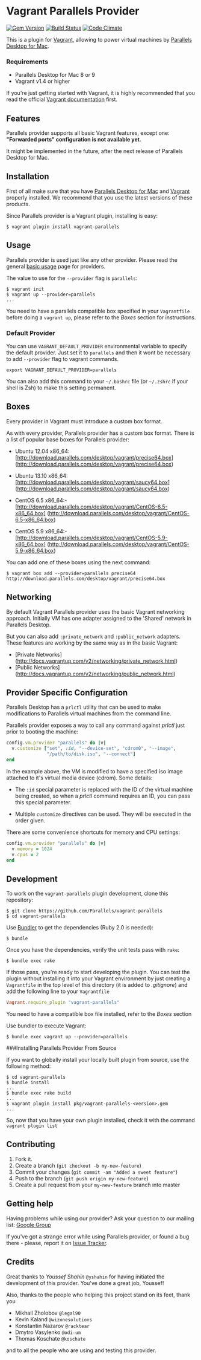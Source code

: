 # Vagrant Parallels Provider
[![Gem Version](https://badge.fury.io/rb/vagrant-parallels.png)](http://badge.fury.io/rb/vagrant-parallels)
[![Build Status](https://travis-ci.org/Parallels/vagrant-parallels.png?branch=master)](https://travis-ci.org/Parallels/vagrant-parallels)
[![Code Climate](https://codeclimate.com/github/Parallels/vagrant-parallels.png)](https://codeclimate.com/github/Parallels/vagrant-parallels)

This is a plugin for [Vagrant](http://www.vagrantup.com),
allowing to power virtual machines by
[Parallels Desktop for Mac](http://www.parallels.com/downloads/desktop/).

### Requirements
- Parallels Desktop for Mac 8 or 9
- Vagrant v1.4 or higher

If you're just getting started with Vagrant, it is highly recommended that you
read the official [Vagrant documentation](http://docs.vagrantup.com/v2/) first.

## Features
Parallels provider supports all basic Vagrant features, except one: **"Forwarded ports" configuration is not available yet**.

It might be implemented in the future, after the next release of Parallels Desktop for Mac.

## Installation
First of all make sure that you have [Parallels Desktop for Mac](http://www.parallels.com/products/desktop/)
and [Vagrant](http://www.vagrantup.com/downloads) properly installed.
We recommend that you use the latest versions of these products.

Since Parallels provider is a Vagrant plugin, installing is easy:

```
$ vagrant plugin install vagrant-parallels
```

## Usage
Parallels provider is used just like any other provider. Please read the general
[basic usage](http://docs.vagrantup.com/v2/providers/basic_usage.html) page for
providers.

The value to use for the `--provider` flag is `parallels`:

```
$ vagrant init
$ vagrant up --provider=parallels
...
```

You need to have a parallels compatible box specified in your `Vagrantfile`
before doing a `vagrant up`, please refer to the *Boxes* section for instructions.

### Default Provider

You can use `VAGRANT_DEFAULT_PROVIDER` environmental variable to specify the
default provider. Just set it to `parallels` and then it wont be necessary
to add `--provider` flag to vagrant commands.

```
export VAGRANT_DEFAULT_PROVIDER=parallels
```

You can also add this command to your `~/.bashrc` file
(or `~/.zshrc` if your shell is Zsh) to make this setting permanent.

## Boxes

Every provider in Vagrant must introduce a custom box format.

As with every provider, Parallels provider has a custom box format.
There is a list of popular base boxes for Parallels provider:

- Ubuntu 12.04 x86_64:
[http://download.parallels.com/desktop/vagrant/precise64.box]
(http://download.parallels.com/desktop/vagrant/precise64.box)

- Ubuntu 13.10 x86_64:
[http://download.parallels.com/desktop/vagrant/saucy64.box]
(http://download.parallels.com/desktop/vagrant/saucy64.box)

- CentOS 6.5 x86_64:-
[http://download.parallels.com/desktop/vagrant/CentOS-6.5-x86_64.box]
(http://download.parallels.com/desktop/vagrant/CentOS-6.5-x86_64.box)

- CentOS 5.9 x86_64:-
[http://download.parallels.com/desktop/vagrant/CentOS-5.9-x86_64.box]
(http://download.parallels.com/desktop/vagrant/CentOS-5.9-x86_64.box)


You can add one of these boxes using the next command:

```
$ vagrant box add --provider=parallels precise64 http://download.parallels.com/desktop/vagrant/precise64.box
```

## Networking
By default Vagrant Parallels provider uses the basic Vagrant networking
approach. Initially VM has one adapter assigned to the 'Shared' network
in Parallels Desktop.

But you can also add `:private_network` and `:public_network` adapters.
These features are working by the same way as in the basic Vagrant:
- [Private Networks]
(http://docs.vagrantup.com/v2/networking/private_network.html)
- [Public Networks]
(http://docs.vagrantup.com/v2/networking/public_network.html)

## Provider Specific Configuration

Parallels Desktop has a `prlctl` utility that can be used to make modifications
to Parallels virtual machines from the command line.


Parallels provider exposes a way to call any command against *prlctl* just prior
to booting the machine:

```ruby
config.vm.provider "parallels" do |v|
  v.customize ["set", :id, "--device-set", "cdrom0", "--image",
               "/path/to/disk.iso", "--connect"]
end
```

In the example above, the VM is modified to have a specified iso image attached
to it's virtual media device (cdrom). Some details:

* The `:id` special parameter is replaced with the ID of the virtual
  machine being created, so when a *prlctl* command requires an ID, you
  can pass this special parameter.

* Multiple `customize` directives can be used. They will be executed in the
  order given.

There are some convenience shortcuts for memory and CPU settings:

```ruby
config.vm.provider "parallels" do |v|
  v.memory = 1024
  v.cpus = 2
end
```

## Development

To work on the `vagrant-parallels` plugin development, clone this repository:

```
$ git clone https://github.com/Parallels/vagrant-parallels
$ cd vagrant-parallels
```

Use [Bundler](http://gembundler.com) to get the dependencies (Ruby 2.0 is needed):

```
$ bundle
```

Once you have the dependencies, verify the unit tests pass with `rake`:

```
$ bundle exec rake
```

If those pass, you're ready to start developing the plugin. You can test
the plugin without installing it into your Vagrant environment by just
creating a `Vagrantfile` in the top level of this directory (it is added to *.gitignore*)
and add the following line to your `Vagrantfile`

```ruby
Vagrant.require_plugin "vagrant-parallels"
```

You need to have a compatible box file installed, refer to the *Boxes* section

Use bundler to execute Vagrant:

```
$ bundle exec vagrant up --provider=parallels
```

###Installing Parallels Provider From Source

If you want to globally install your locally built plugin from source, use the following method:

```
$ cd vagrant-parallels
$ bundle install
...
$ bundle exec rake build
...
$ vagrant plugin install pkg/vagrant-parallels-<version>.gem
...
```
So, now that you have your own plugin installed, check it with the command
`vagrant plugin list`

## Contributing

1. Fork it.
2. Create a branch (`git checkout -b my-new-feature`)
3. Commit your changes (`git commit -am "Added a sweet feature"`)
4. Push to the branch (`git push origin my-new-feature`)
5. Create a pull request from your `my-new-feature` branch into master

## Getting help
Having problems while using our provider? Ask your question to our mailing list:
[Google Group](https://groups.google.com/group/vagrant-parallels)

If you've got a strange error while using Parallels provider, or found a bug
there  - please, report it on [Issue Tracker](https://github.com/Parallels/vagrant-parallels).

## Credits
Great thanks to *Youssef Shahin* `@yshahin` for having initiated the development
of this provider. You've done a great job, Youssef!

Also, thanks to the people who helping this project stand on its feet, thank you

* Mikhail Zholobov `@legal90`
* Kevin Kaland `@wizonesolutions`
* Konstantin Nazarov `@racktear`
* Dmytro Vasylenko `@odi-um`
* Thomas Koschate `@koschate`

and to all the people who are using and testing this provider.

